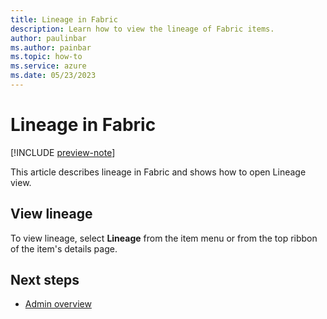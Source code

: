 ```yaml
---
title: Lineage in Fabric
description: Learn how to view the lineage of Fabric items.
author: paulinbar
ms.author: painbar
ms.topic: how-to
ms.service: azure
ms.date: 05/23/2023
---
```


# Lineage in Fabric

[!INCLUDE [preview-note](../includes/preview-note.md)]

This article describes lineage in Fabric and shows how to open Lineage view.

## View lineage

To view lineage, select **Lineage** from the item menu or from the top ribbon of the item's details page.

## Next steps

* [Admin overview](../admin/microsoft-fabric-admin.md)